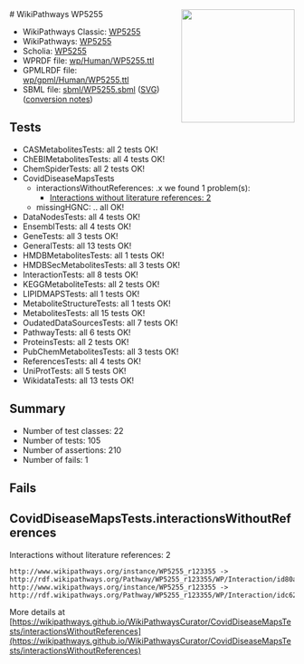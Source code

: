 <img style="float: right; width: 200px" src="../logo.png" />
# WikiPathways WP5255

* WikiPathways Classic: [WP5255](https://classic.wikipathways.org/instance/WP5255)
* WikiPathways: [WP5255](https://identifiers.org/wikipathways:WP5255)
* Scholia: [WP5255](https://scholia.toolforge.org/wikipathways/WP5255)
* WPRDF file: [wp/Human/WP5255.ttl](../wp/Human/WP5255.ttl)
* GPMLRDF file: [wp/gpml/Human/WP5255.ttl](../wp/gpml/Human/WP5255.ttl)
* SBML file: [sbml/WP5255.sbml](../sbml/WP5255.sbml) ([SVG](../sbml/WP5255.svg)) ([conversion notes](../sbml/WP5255.txt))

## Tests
* CASMetabolitesTests: all 2 tests OK!
* ChEBIMetabolitesTests: all 4 tests OK!
* ChemSpiderTests: all 2 tests OK!
* CovidDiseaseMapsTests
    * interactionsWithoutReferences: .x we found 1 problem(s):
        * [Interactions without literature references: 2](#2e295930)
    * missingHGNC: .. all OK!
* DataNodesTests: all 4 tests OK!
* EnsemblTests: all 4 tests OK!
* GeneTests: all 3 tests OK!
* GeneralTests: all 13 tests OK!
* HMDBMetabolitesTests: all 1 tests OK!
* HMDBSecMetabolitesTests: all 3 tests OK!
* InteractionTests: all 8 tests OK!
* KEGGMetaboliteTests: all 2 tests OK!
* LIPIDMAPSTests: all 1 tests OK!
* MetaboliteStructureTests: all 1 tests OK!
* MetabolitesTests: all 15 tests OK!
* OudatedDataSourcesTests: all 7 tests OK!
* PathwayTests: all 6 tests OK!
* ProteinsTests: all 2 tests OK!
* PubChemMetabolitesTests: all 3 tests OK!
* ReferencesTests: all 4 tests OK!
* UniProtTests: all 5 tests OK!
* WikidataTests: all 13 tests OK!


## Summary

* Number of test classes: 22
* Number of tests: 105
* Number of assertions: 210
* Number of fails: 1

## Fails

<a name="2e295930" />

## CovidDiseaseMapsTests.interactionsWithoutReferences

Interactions without literature references: 2
```
http://www.wikipathways.org/instance/WP5255_r123355 -> http://rdf.wikipathways.org/Pathway/WP5255_r123355/WP/Interaction/id80aa832e
http://www.wikipathways.org/instance/WP5255_r123355 -> http://rdf.wikipathways.org/Pathway/WP5255_r123355/WP/Interaction/idc62c4a09
```

More details at [https://wikipathways.github.io/WikiPathwaysCurator/CovidDiseaseMapsTests/interactionsWithoutReferences](https://wikipathways.github.io/WikiPathwaysCurator/CovidDiseaseMapsTests/interactionsWithoutReferences)

